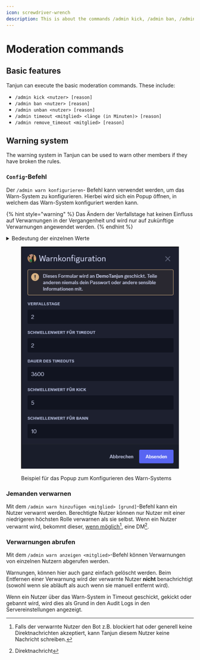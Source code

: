 ```yaml
---
icon: screwdriver-wrench
description: This is about the commands /admin kick, /admin ban, /admin unban, /admin timeout, /admin timeout_override and the warning system.
---
```


# Moderation commands

## Basic features

Tanjun can execute the basic moderation commands. These include:

- `/admin kick <nutzer> [reason]`
- `/admin ban <nutzer> [reason]`
- `/admin unban <nutzer> [reason]`
- `/admin timeout <mitglied> <länge (in Minuten)> [reason]`
- `/admin remove_timeout <mitglied> [reason]`

## Warning system <a href="#warn" id="warn"></a>

The warning system in Tanjun can be used to warn other members if they have broken the rules.

### `Config`-Befehl

Der `/admin warn konfigurieren`- Befehl kann verwendet werden, um das Warn-System zu konfigurieren. Hierbei wird sich ein Popup öffnen, in welchem das Warn-System konfiguriert werden kann.

{% hint style="warning" %}
Das Ändern der Verfallstage hat keinen Einfluss auf Verwarnungen in der Vergangenheit und wird nur auf zukünftige Verwarnungen angewendet werden.
{% endhint %}

<details>

<summary>Bedeutung der einzelnen Werte</summary>

- Die **Verfallstage** bestimmen, nach wie vielen Tagen eine Warnung automatisch verfallen soll.
- Der **Schwellwert für Timeout** bestimmt, nach wie vielen Warnungen ein Nutzer automatisch in Timeout geschickt wird. Der Nutzer wird für jede weitere Verwarnung über dem Schwellwert erneut in Timeout geschickt.
- Die **Dauer des Timeouts** bestimmt, wie lange der Nutzer in Timeout geschickt werden soll.
- Der **Schwellwert für Kick** gibt an, nach wie vielen Timeouts der Nutzer gekickt werden soll. Nach einem Kick kann der Nutzer jederzeit wieder auf den Server eingeladen werden. Wenn der **Schwellwert für Timeout** ≥ dem **Schwellwert für Kick** ist, wird der Nutzer auch in Timeout geschickt, welcher auch nach erneutem Betreten des Servers weiter abläuft. Für jede weitere Verwarnung wird der Nutzer erneut gekickt.
- Der **Schwellwert für Bann** gibt an, nach wie vielen Verwarnungen ein Nutzer gebannt werden soll.

</details>

<figure><img src="../../.gitbook/assets/warn_config_modal.png" alt=""><figcaption><p>Beispiel für das Popup zum Konfigurieren des Warn-Systems</p></figcaption></figure>

### Jemanden verwarnen

Mit dem `/admin warn hinzufügen <mitglied> [grund]`-Befehl kann ein Nutzer verwarnt werden. Berechtigte Nutzer können nur Nutzer mit einer niedrigeren höchsten Rolle verwarnen als sie selbst. Wenn ein Nutzer verwarnt wird, bekommt dieser, [wenn möglich](#user-content-fn-1)[^1], eine DM[^2].

### Verwarnungen abrufen

Mit dem `/admin warn anzeigen <mitglied>`-Befehl können Verwarnungen von einzelnen Nutzern abgerufen werden.

Warnungen, können hier auch ganz einfach gelöscht werden. Beim Entfernen einer Verwarnung wird der verwarnte Nutzer **nicht** benachrichtigt (sowohl wenn sie abläuft als auch wenn sie manuell entfernt wird).

Wenn ein Nutzer über das Warn-System in Timeout geschickt, gekickt oder gebannt wird, wird dies als Grund in den Audit Logs in den Servereinstellungen angezeigt.

[^1]: Falls der verwarnte Nutzer den Bot z.B. blockiert hat oder generell keine Direktnachrichten akzeptiert, kann Tanjun diesem Nutzer keine Nachricht schreiben.

[^2]: Direktnachricht
